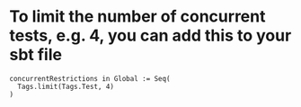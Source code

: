 # To limit the number of concurrent tests, e.g. 4, you can add this to your sbt file

```
concurrentRestrictions in Global := Seq(
  Tags.limit(Tags.Test, 4)
)
```